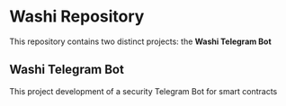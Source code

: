 # Washi Repository

This repository contains two distinct projects: the **Washi Telegram Bot**

## Washi Telegram Bot

This project development of a security Telegram Bot for smart contracts
